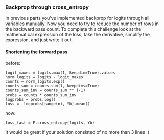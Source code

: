 ### Backprop through cross_entropy
In previous parts you've implemented backprop for logits 
through all variables manually. Now you need to try to reduce the number of rows in the backward 
pass count. To complete this challenge look at the 
mathematical expression of the loss, take the 
derivative, simplify the expression, and just write 
it out.

#### Shortening the forward pass
before:
```
logit_maxes = logits.max(1, keepdim=True).values
norm_logits = logits - logit_maxes 
counts = norm_logits.exp()
counts_sum = counts.sum(1, keepdims=True)
counts_sum_inv = counts_sum ** (-1) 
probs = counts * counts_sum_inv
logprobs = probs.log()
loss = -logprobs[range(n), Yb].mean()
```

now:
```
loss_fast = F.cross_entropy(logits, Yb)
```
It would be great if your solution consisted of no 
more than 3 lines :)